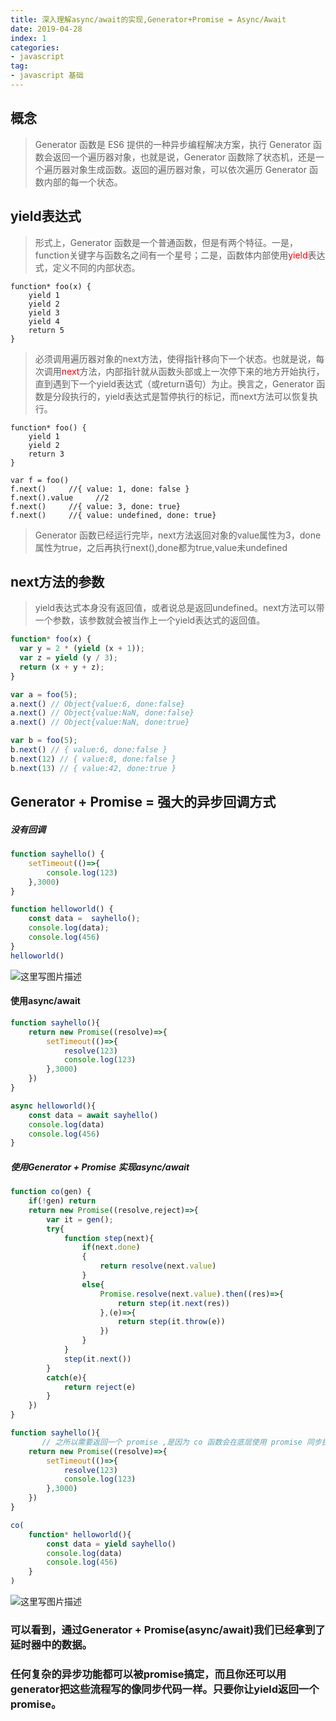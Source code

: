 ```yaml
---
title: 深入理解async/await的实现,Generator+Promise = Async/Await 
date: 2019-04-28
index: 1
categories:
- javascript
tag:
- javascript 基础
---
```


## 概念
>Generator 函数是 ES6 提供的一种异步编程解决方案，执行 Generator 函数会返回一个遍历器对象，也就是说，Generator 函数除了状态机，还是一个遍历器对象生成函数。返回的遍历器对象，可以依次遍历 Generator 函数内部的每一个状态。

##  yield表达式
>形式上，Generator 函数是一个普通函数，但是有两个特征。一是，function关键字与函数名之间有一个星号；二是，函数体内部使用<font color="red">yield</font>表达式，定义不同的内部状态。
```
function* foo(x) {
    yield 1
    yield 2
    yield 3
    yield 4
    return 5
}
```

>必须调用遍历器对象的next方法，使得指针移向下一个状态。也就是说，每次调用<font color="red">next</font>方法，内部指针就从函数头部或上一次停下来的地方开始执行，直到遇到下一个yield表达式（或return语句）为止。换言之，Generator 函数是分段执行的，yield表达式是暂停执行的标记，而next方法可以恢复执行。
```
function* foo() {
    yield 1
    yield 2
    return 3
}

var f = foo()
f.next()     //{ value: 1, done: false }
f.next().value     //2
f.next()     //{ value: 3, done: true}
f.next()     //{ value: undefined, done: true}
```
>Generator 函数已经运行完毕，next方法返回对象的value属性为3，done属性为true，之后再执行next(),done都为true,value未undefined

## next方法的参数
>yield表达式本身没有返回值，或者说总是返回undefined。next方法可以带一个参数，该参数就会被当作上一个yield表达式的返回值。
```javascript
function* foo(x) {
  var y = 2 * (yield (x + 1));
  var z = yield (y / 3);
  return (x + y + z);
}

var a = foo(5);
a.next() // Object{value:6, done:false}
a.next() // Object{value:NaN, done:false}
a.next() // Object{value:NaN, done:true}

var b = foo(5);
b.next() // { value:6, done:false }
b.next(12) // { value:8, done:false }
b.next(13) // { value:42, done:true }
```
##  Generator + Promise = 强大的异步回调方式
##### 没有回调    
```javascript
function sayhello() {
    setTimeout(()=>{
        console.log(123)
    },3000)
}

function helloworld() {
    const data =  sayhello();
    console.log(data);
    console.log(456)
}
helloworld()
```
![这里写图片描述](https://user-gold-cdn.xitu.io/2019/4/19/16a3465bbfa317bc?imageView2/0/w/1280/h/960/format/webp/ignore-error/1)

#### 使用async/await 
```javascript
function sayhello(){
	return new Promise((resolve)=>{
		setTimeout(()=>{
			resolve(123)
	        console.log(123)
	    },3000)
	})
}

async helloworld(){
    const data = await sayhello()
    console.log(data)
    console.log(456)
}
```
##### 使用Generator + Promise  实现async/await
```javascript
function co(gen) {
    if(!gen) return
	return new Promise((resolve,reject)=>{
		var it = gen();
		try{
			function step(next){
				if(next.done)
				{
					return resolve(next.value)
				}
				else{
					Promise.resolve(next.value).then((res)=>{
						return step(it.next(res))
					},(e)=>{
						return step(it.throw(e))
					})
				}
			}
			step(it.next())
		}
		catch(e){
			return reject(e)
		}
	})
}

function sayhello(){
       // 之所以需要返回一个 promise ,是因为 co 函数会在底层使用 promise 同步执行 sayhello ，为了保证 sayhello 同步执行完该异步函数后获取到正确的返回值，需要使用promise包裹返回值。
	return new Promise((resolve)=>{
		setTimeout(()=>{
			resolve(123)
	        console.log(123)
	    },3000)
	})
}

co(
	function* helloworld(){
		const data = yield sayhello()
		console.log(data)
		console.log(456)
	}
)
```
![这里写图片描述](https://user-gold-cdn.xitu.io/2019/4/19/16a3465bbff1005c?w=533&h=65&f=png&s=2258)

### 可以看到，通过Generator + Promise(async/await)我们已经拿到了延时器中的数据。
### 任何复杂的异步功能都可以被promise搞定，而且你还可以用generator把这些流程写的像同步代码一样。只要你让yield返回一个promise。